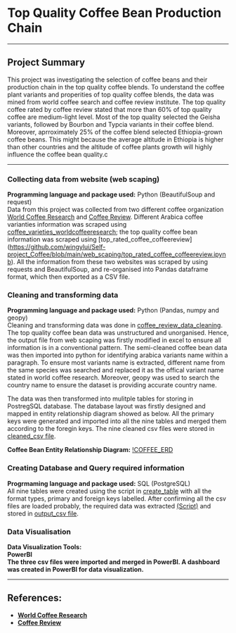# Top Quality Coffee Bean Production Chain
---
## Project Summary
This project was investigating the selection of coffee beans and their production chain in the top quality coffee blends. To understand the coffee plant variants and properities of top quality coffee blends, the data was mined from world coffee search and coffee review institute. The top quality coffee rated by coffee review stated that more than 60% of top quality coffee are medium-light level. Most of the top quality selected the Geisha variants, followed by Bourbon and Typcia variants in their coffee blend. Moreover, aprroximately 25% of the coffee blend selected Ethiopia-grown coffee beans. This might because the average altitude in Ethiopia is higher than other countries and the altitude of coffee plants growth will highly influence the coffee bean quality.c

---

### Collecting data from website (web scaping)

<b>Programming language and package used:</b> Python (BeautifulSoup and request) </br>
Data from this project was collected from two different coffee organization [World Coffee Research](https://worldcoffeeresearch.org) and [Coffee Review](https://www.coffeereview.com/). Different Arabica coffee varianties information was scraped using [coffee_varieties_worldcoffeeresearch](https://github.com/wingylui/Self-project_Coffee/blob/main/web_scaping/coffee_varieties_worldcoffeeresearch.ipynb); the top quality coffee bean information was scraped using [top_rated_coffee_coffeereview] (https://github.com/wingylui/Self-project_Coffee/blob/main/web_scaping/top_rated_coffee_coffeereview.ipynb). All the information from these two websites was scraped by using requests and BeautifulSoup, and re-organised into Pandas dataframe format, which then exported as a CSV file.


### Cleaning and transforming data

<b>Programming language and package used:</b> Python (Pandas, numpy and geopy) </br>
Cleaning and transforming data was done in [coffee_review_data_cleaning](https://github.com/wingylui/Self-project_Coffee/blob/main/coffee_review_data_cleaning.ipynb). The top quality coffee bean data was unstructured and unorganised. Hence, the output file from web scaping was firstly modified in excel to ensure all information is in a conventional pattern. The semi-cleaned coffee bean data was then imported into python for identifying arabica variants name within a paragraph. To ensure most variants name is extracted, different name from the same species was searched and replaced it as the offical variant name stated in world coffee research. Moreover, geopy was used to search the country name to ensure the dataset is providing accurate country name. </br>

The data was then transformed into mulitple tables for storing in PostregSQL database. The database layout was firstly designed and mapped in entity relationship diagram showed as below. All the primary keys were generated and imported into all the nine tables and merged them according to the foregin keys. The nine cleaned csv files were stored in [cleaned_csv file](https://github.com/wingylui/Self-project_Coffee/tree/main/cleaned_csv). </br>

<b>Coffee Bean Entity Relationship Diagram:</b>
[!COFFEE_ERD](https://github.com/wingylui/Self-project_Coffee/blob/main/PostgreSQL/Coffee_ERD.png)

### Creating Database and Query required information

<b>Progrmaming language and package used:</b> SQL (PostgreSQL)</br>
All nine tables were created using the script in [create_table](https://github.com/wingylui/Self-project_Coffee/blob/main/PostgreSQL/create_table.sql) with all the format types, primary and foreign keys labelled. After confirming all the csv files are loaded probably, the required data was extracted [(Script)](https://github.com/wingylui/Self-project_Coffee/blob/main/PostgreSQL/obtain_required_data.sql) and stored in [output_csv file](https://github.com/wingylui/Self-project_Coffee/tree/main/PostgreSQL/output_CSV).

### Data Visualisation 

<b>Data Visualization Tools:</br> PowerBI</br>
The three csv files were imported and merged in PowerBI. A dashboard was created in PowerBI for data visualization.


---
## References:
- [World Coffee Research](https://worldcoffeeresearch.org)
- [Coffee Review](https://www.coffeereview.com/)
